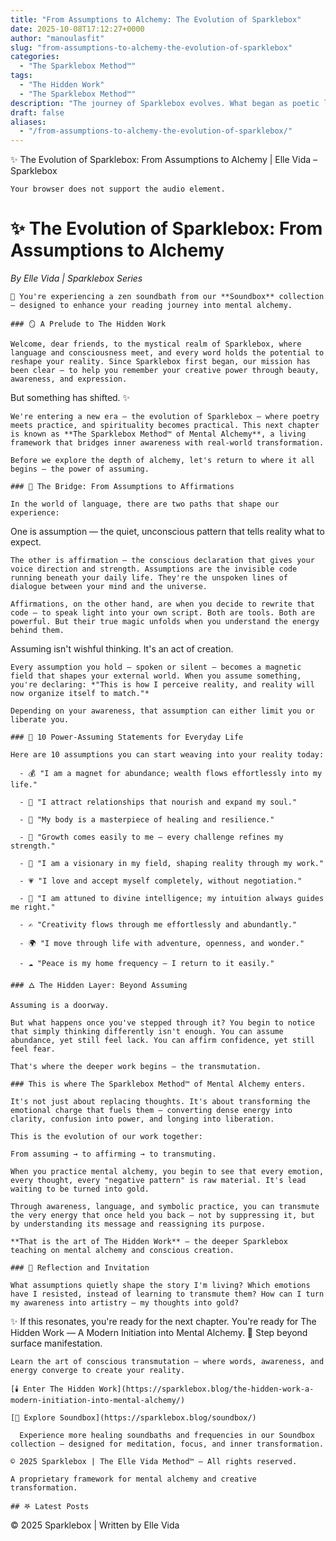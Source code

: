```yaml
---
title: "From Assumptions to Alchemy: The Evolution of Sparklebox"
date: 2025-10-08T17:12:27+0000
author: "manoulasfit"
slug: "from-assumptions-to-alchemy-the-evolution-of-sparklebox"
categories:
  - "The Sparklebox Method™"
tags:
  - "The Hidden Work"
  - "The Sparklebox Method™"
description: "The journey of Sparklebox evolves. What began as poetic language and self-affirmation now transforms into something deeper — The Sparklebox Method™ of Mental Alchemy. Discover how awareness, intention, and language transmute ordinary thought into gold. Step beyond assumptions and into the art of conscious creation — where every word becomes a spell and every realization, a new beginning."
draft: false
aliases:
  - "/from-assumptions-to-alchemy-the-evolution-of-sparklebox/"
---
```

✨ The Evolution of Sparklebox: From Assumptions to Alchemy | Elle Vida – Sparklebox

    Your browser does not support the audio element.

  # ✨ The Evolution of Sparklebox: From Assumptions to Alchemy

  *By Elle Vida | Sparklebox Series*

    🎵 You're experiencing a zen soundbath from our **Soundbox** collection — designed to enhance your reading journey into mental alchemy.

    ### 🪞 A Prelude to The Hidden Work

    Welcome, dear friends, to the mystical realm of Sparklebox, where language and consciousness meet, and every word holds the potential to reshape your reality. Since Sparklebox first began, our mission has been clear — to help you remember your creative power through beauty, awareness, and expression.

  But something has shifted. ✨

    We're entering a new era — the evolution of Sparklebox — where poetry meets practice, and spirituality becomes practical. This next chapter is known as **The Sparklebox Method™ of Mental Alchemy**, a living framework that bridges inner awareness with real-world transformation.

    Before we explore the depth of alchemy, let's return to where it all begins — the power of assuming.

    ### 🌙 The Bridge: From Assumptions to Affirmations

    In the world of language, there are two paths that shape our experience:

  One is assumption — the quiet, unconscious pattern that tells reality what to expect.

    The other is affirmation — the conscious declaration that gives your voice direction and strength. Assumptions are the invisible code running beneath your daily life. They're the unspoken lines of dialogue between your mind and the universe.

    Affirmations, on the other hand, are when you decide to rewrite that code — to speak light into your own script. Both are tools. Both are powerful. But their true magic unfolds when you understand the energy behind them.

  Assuming isn't wishful thinking. It's an act of creation.

    Every assumption you hold — spoken or silent — becomes a magnetic field that shapes your external world. When you assume something, you're declaring: *"This is how I perceive reality, and reality will now organize itself to match."*

    Depending on your awareness, that assumption can either limit you or liberate you.

    ### 💎 10 Power-Assuming Statements for Everyday Life

    Here are 10 assumptions you can start weaving into your reality today:

      - 💰 "I am a magnet for abundance; wealth flows effortlessly into my life."

      - 💞 "I attract relationships that nourish and expand my soul."

      - 🌿 "My body is a masterpiece of healing and resilience."

      - 🌻 "Growth comes easily to me — every challenge refines my strength."

      - 🌟 "I am a visionary in my field, shaping reality through my work."

      - 💗 "I love and accept myself completely, without negotiation."

      - 🔮 "I am attuned to divine intelligence; my intuition always guides me right."

      - ✍️ "Creativity flows through me effortlessly and abundantly."

      - 🌍 "I move through life with adventure, openness, and wonder."

      - ☁️ "Peace is my home frequency — I return to it easily."

    ### 🜂 The Hidden Layer: Beyond Assuming

    Assuming is a doorway.

    But what happens once you've stepped through it? You begin to notice that simply thinking differently isn't enough. You can assume abundance, yet still feel lack. You can affirm confidence, yet still feel fear.

    That's where the deeper work begins — the transmutation.

    ### This is where The Sparklebox Method™ of Mental Alchemy enters.

    It's not just about replacing thoughts. It's about transforming the emotional charge that fuels them — converting dense energy into clarity, confusion into power, and longing into liberation.

    This is the evolution of our work together:

    From assuming → to affirming → to transmuting.

    When you practice mental alchemy, you begin to see that every emotion, every thought, every "negative pattern" is raw material. It's lead waiting to be turned into gold.

    Through awareness, language, and symbolic practice, you can transmute the very energy that once held you back — not by suppressing it, but by understanding its message and reassigning its purpose.

    **That is the art of The Hidden Work** — the deeper Sparklebox teaching on mental alchemy and conscious creation.

    ### 💫 Reflection and Invitation

    What assumptions quietly shape the story I'm living? Which emotions have I resisted, instead of learning to transmute them? How can I turn my awareness into artistry — my thoughts into gold?

  ✨ If this resonates, you're ready for the next chapter.
  You're ready for The Hidden Work — A Modern Initiation into Mental Alchemy.
  🌙 Step beyond surface manifestation.

    Learn the art of conscious transmutation — where words, awareness, and energy converge to create your reality.

    [🕯️ Enter The Hidden Work](https://sparklebox.blog/the-hidden-work-a-modern-initiation-into-mental-alchemy/)

    [🎵 Explore Soundbox](https://sparklebox.blog/soundbox/)

      Experience more healing soundbaths and frequencies in our Soundbox collection — designed for meditation, focus, and inner transformation.

    © 2025 Sparklebox | The Elle Vida Method™ — All rights reserved.

    A proprietary framework for mental alchemy and creative transformation.

    ## 𖤐 Latest Posts

  © 2025 Sparklebox | Written by Elle Vida